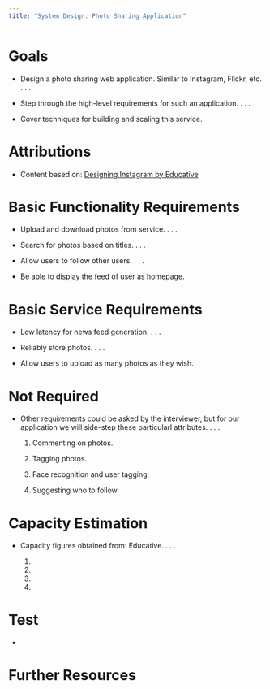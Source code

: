 ```yaml
---
title: "System Design: Photo Sharing Application"
---
```


# Goals

- Design a photo sharing web application. Similar to Instagram, Flickr, etc.
. . .

- Step through the high-level requirements for such an application.
. . .

- Cover techniques for building and scaling this service.

# Attributions

- Content based on: 
[Designing Instagram by Educative](https://www.educative.io/collection/page/5668639101419520/5649050225344512/5673385510043648)

# Basic Functionality Requirements

- Upload and download photos from service.
. . .

- Search for photos based on titles.
. . .

- Allow users to follow other users.
. . .

- Be able to display the feed of user as homepage.

# Basic Service Requirements

- Low latency for news feed generation.
. . .

- Reliably store photos.
. . .

- Allow users to upload as many photos as they wish.

# Not Required
- Other requirements could be asked by the interviewer, but for our
  application we will side-step these particularl attributes.
. . .

    1. Commenting on photos. 

    2. Tagging photos.

    3. Face recognition and user tagging.

    4. Suggesting who to follow.

# Capacity Estimation

- Capacity figures obtained from: Educative.
. . .

    1. 

    2. 

    3. 

    4. 

# Test
-

# Further Resources 

